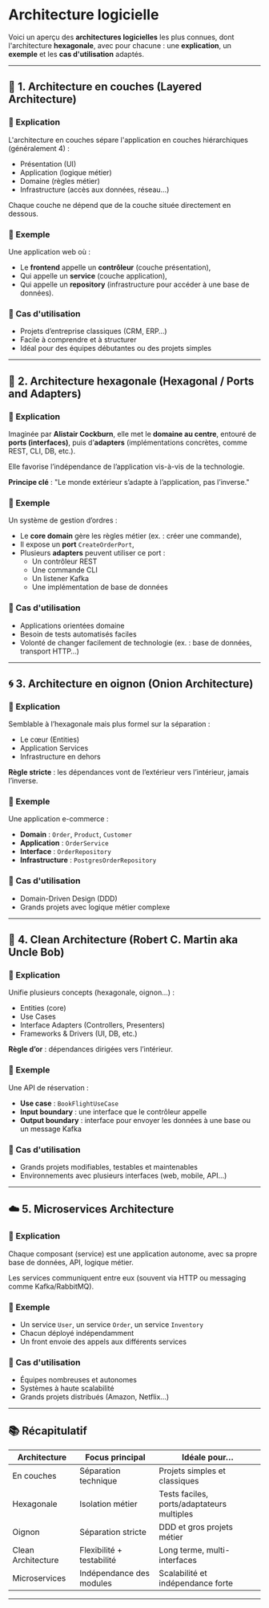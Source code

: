 # Architecture logicielle 

Voici un aperçu des **architectures logicielles** les plus connues, dont l'architecture **hexagonale**, avec pour chacune : une **explication**, un **exemple** et les **cas d'utilisation** adaptés.

---

## 🧱 1. Architecture en couches (Layered Architecture)

### 🔹 Explication
L'architecture en couches sépare l'application en couches hiérarchiques (généralement 4) :
- Présentation (UI)
- Application (logique métier)
- Domaine (règles métier)
- Infrastructure (accès aux données, réseau…)

Chaque couche ne dépend que de la couche située directement en dessous.

### 🔹 Exemple
Une application web où :
- Le **frontend** appelle un **contrôleur** (couche présentation),
- Qui appelle un **service** (couche application),
- Qui appelle un **repository** (infrastructure pour accéder à une base de données).

### 🔹 Cas d'utilisation
- Projets d’entreprise classiques (CRM, ERP…)
- Facile à comprendre et à structurer
- Idéal pour des équipes débutantes ou des projets simples

---

## 🔷 2. Architecture hexagonale (Hexagonal / Ports and Adapters)

### 🔹 Explication
Imaginée par **Alistair Cockburn**, elle met le **domaine au centre**, entouré de **ports (interfaces)**, puis d’**adapters** (implémentations concrètes, comme REST, CLI, DB, etc.).

Elle favorise l’indépendance de l’application vis-à-vis de la technologie.

**Principe clé** : "Le monde extérieur s’adapte à l’application, pas l’inverse."

### 🔹 Exemple
Un système de gestion d’ordres :
- Le **core domain** gère les règles métier (ex. : créer une commande),
- Il expose un **port** `CreateOrderPort`,
- Plusieurs **adapters** peuvent utiliser ce port :
  - Un contrôleur REST
  - Une commande CLI
  - Un listener Kafka
  - Une implémentation de base de données

### 🔹 Cas d'utilisation
- Applications orientées domaine
- Besoin de tests automatisés faciles
- Volonté de changer facilement de technologie (ex. : base de données, transport HTTP…)

---

## 🌀 3. Architecture en oignon (Onion Architecture)

### 🔹 Explication
Semblable à l’hexagonale mais plus formel sur la séparation :
- Le cœur (Entities)
- Application Services
- Infrastructure en dehors

**Règle stricte** : les dépendances vont de l’extérieur vers l’intérieur, jamais l’inverse.

### 🔹 Exemple
Une application e-commerce :
- **Domain** : `Order`, `Product`, `Customer`
- **Application** : `OrderService`
- **Interface** : `OrderRepository`
- **Infrastructure** : `PostgresOrderRepository`

### 🔹 Cas d'utilisation
- Domain-Driven Design (DDD)
- Grands projets avec logique métier complexe

---

## 🧠 4. Clean Architecture (Robert C. Martin aka Uncle Bob)

### 🔹 Explication
Unifie plusieurs concepts (hexagonale, oignon…) :
- Entities (core)
- Use Cases
- Interface Adapters (Controllers, Presenters)
- Frameworks & Drivers (UI, DB, etc.)

**Règle d’or** : dépendances dirigées vers l’intérieur.

### 🔹 Exemple
Une API de réservation :
- **Use case** : `BookFlightUseCase`
- **Input boundary** : une interface que le contrôleur appelle
- **Output boundary** : interface pour envoyer les données à une base ou un message Kafka

### 🔹 Cas d'utilisation
- Grands projets modifiables, testables et maintenables
- Environnements avec plusieurs interfaces (web, mobile, API…)

---

## ☁️ 5. Microservices Architecture

### 🔹 Explication
Chaque composant (service) est une application autonome, avec sa propre base de données, API, logique métier.

Les services communiquent entre eux (souvent via HTTP ou messaging comme Kafka/RabbitMQ).

### 🔹 Exemple
- Un service `User`, un service `Order`, un service `Inventory`
- Chacun déployé indépendamment
- Un front envoie des appels aux différents services

### 🔹 Cas d'utilisation
- Équipes nombreuses et autonomes
- Systèmes à haute scalabilité
- Grands projets distribués (Amazon, Netflix…)

---

## 📚 Récapitulatif

| Architecture        | Focus principal        | Idéale pour…                               |
|---------------------|-------------------------|--------------------------------------------|
| En couches          | Séparation technique     | Projets simples et classiques              |
| Hexagonale          | Isolation métier         | Tests faciles, ports/adaptateurs multiples |
| Oignon              | Séparation stricte       | DDD et gros projets métier                 |
| Clean Architecture  | Flexibilité + testabilité| Long terme, multi-interfaces               |
| Microservices       | Indépendance des modules | Scalabilité et indépendance forte          |

---

